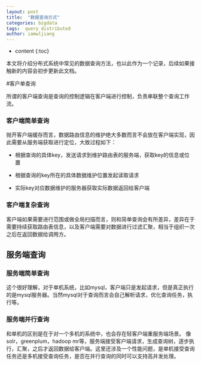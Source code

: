 ```yaml
---
layout: post
title:  "数据查询方式"
categories: bigdata
tags:  query distributed 
author: iamwljiang
---
```


* content
{:toc}

本文将介绍分布式系统中常见的数据查询方法，也以此作为一个记录，后续如果接触新的内容会初步更新此文档。


#客户单查询

所谓的客户端查询是查询的控制逻辑在客户端进行控制，负责串联整个查询工作流。

### 客户端简单查询

抛开客户端缓存而言，数据路由信息的维护绝大多数而言不会放在客户端实现，因此需要从服务端获取进行定位，大致过程如下：

* 根据查询的具体key，发送请求到维护路由表的服务端，获取key的信息或位置

* 根据查询的key所在的具体数据维护位置发起读取请求

* 实际key对应数据维护的服务器获取实际数据返回给客户端


### 客户端复杂查询

客户端如果需要进行范围或做全局扫描而言，则和简单查询会有所差异，差异在于需要持续获取路由表信息，以及客户端需要对数据进行过滤汇聚，相当于组织一次之后在返回数据给调用方。

## 服务端查询

### 服务端简单查询

这个很好理解，对于单机系统，比如mysql，客户端只是发起请求，但是真正执行的是mysql服务器。当然mysql对于查询而言会自己解析请求，优化查询任务，执行等。


### 服务端并行查询
和单机的区别是在于对一个多机的系统中，也会存在轻客户端重服务端场景。
像solr，greenplum，hadoop mr等，服务端接受客户端请求，生成查询树，逐步执行，汇聚，之后才返回数据给客户端。这里还涉及一个性能问题，是单机接受查询任务还是多机接受查询任务，是否在并行查询的同时可以支持高并发处理。





